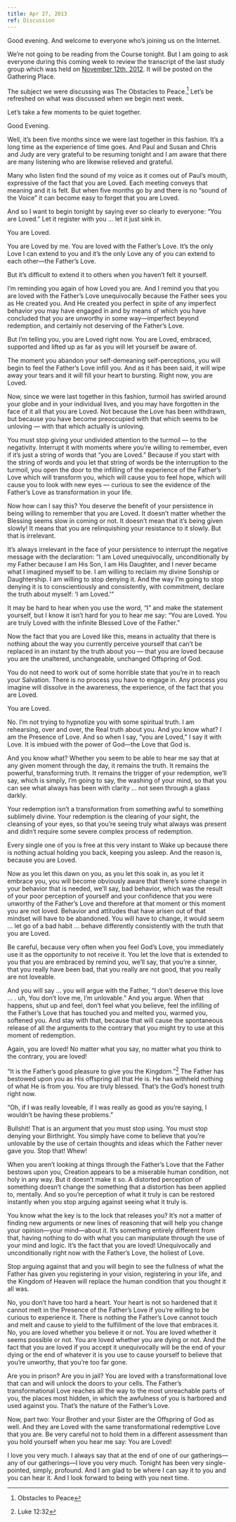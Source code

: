 ```yaml
---
title: Apr 27, 2013
ref: Discussion
---
```


Good evening. And welcome to everyone who&rsquo;s joining us on the
Internet.

We&rsquo;re not going to be reading from the Course tonight. But I am
going to ask everyone during this coming week to review the transcript
of the last study group which was held on [November 12th,
2012](/nwffacim/2012/111212/). It will be posted on the Gathering
Place.

The subject we were discussing was The Obstacles to Peace.[^1]
Let&rsquo;s be refreshed on what was discussed when we begin next week.

Let&rsquo;s take a few moments to be quiet together.

Good Evening.

Well, it&rsquo;s been five months since we were last together in this
fashion. It&rsquo;s a long time as the experience of time goes. And Paul
and Susan and Chris and Judy are very grateful to be resuming tonight
and I am aware that there are many listening who are likewise relieved
and grateful.

Many who listen find the sound of my voice as it comes out of
Paul&rsquo;s mouth, expressive of the fact that you are Loved. Each
meeting conveys that meaning and it is felt. But when five months go by
and there is no &ldquo;sound of the Voice&rdquo; it can become easy to
forget that you are Loved.

And so I want to begin tonight by saying ever so clearly to everyone:
&ldquo;You are Loved.&rdquo; Let it register with you &hellip; let it
just sink in.

You are Loved.

You are Loved by me. You are loved with the Father&rsquo;s Love.
It&rsquo;s the only Love I can extend to you and it&rsquo;s the only
Love any of you can extend to each other&mdash;the Father&rsquo;s Love.

But it&rsquo;s difficult to extend it to others when you haven&rsquo;t
felt it yourself.

I&rsquo;m reminding you again of how Loved you are. And I remind you
that you are loved with the Father&rsquo;s Love unequivocally because
the Father sees you as He created you. And He created you perfect in
spite of any imperfect behavior you may have engaged in and by means of
which you have concluded that you are unworthy in some
way&mdash;imperfect beyond redemption, and certainly not deserving of
the Father&rsquo;s Love.

But I&rsquo;m telling you, you are Loved right now. You are Loved,
embraced, supported and lifted up as far as you will let yourself be
aware of.

The moment you abandon your self-demeaning self-perceptions, you will
begin to feel the Father&rsquo;s Love infill you. And as it has been
said, it will wipe away your tears and it will fill your heart to
bursting. Right now, you are Loved.

Now, since we were last together in this fashion, turmoil has swirled
around your globe and in your individual lives, and you may have
forgotten in the face of it all that you are Loved. Not because the Love
has been withdrawn, but because you have become preoccupied with that
which seems to be unloving &mdash; with that which actually is unloving.

You must stop giving your undivided attention to the turmoil &mdash; to
the negativity. Interrupt it with moments where you&rsquo;re willing to
remember, even if it&rsquo;s just a string of words that &ldquo;you are
Loved.&rdquo; Because if you start with the string of words and you let
that string of words be the interruption to the turmoil, you open the
door to the infilling of the experience of the Father&rsquo;s Love which 
will transform you, which will cause you to feel hope, which will cause 
you to look with new eyes &mdash; curious to see the evidence of the 
Father&rsquo;s Love as transformation in your life.

Now how can I say this? You deserve the benefit of your persistence in
being willing to remember that you are Loved. It doesn&rsquo;t matter
whether the Blessing seems slow in coming or not. It doesn&rsquo;t mean
that it&rsquo;s being given slowly! It means that you are relinquishing
your resistance to it slowly. But that is irrelevant.

It&rsquo;s always irrelevant in the face of your persistence to
interrupt the negative message with the declaration: &ldquo;I am Loved
unequivocally, unconditionally by my Father because I am His Son, I am
His Daughter, and I never became what I imagined myself to be. I am
willing to reclaim my divine Sonship or Daughtership. I am willing to
stop denying it. And the way I&rsquo;m going to stop denying it is to
conscientiously and consistently, with commitment, declare the truth
about myself: &lsquo;I am Loved.&rsquo;&rdquo;

It may be hard to hear when you use the word, &ldquo;I&rdquo; and make
the statement yourself, but I know it isn&rsquo;t hard for you to hear
me say: &ldquo;You are Loved. You are truly Loved with the infinite
Blessed Love of the Father.&rdquo;

Now the fact that you are Loved like this, means in actuality that there
is nothing about the way you currently perceive yourself that
can&rsquo;t be replaced in an instant by the truth about you &mdash;
that you are loved because you are the unaltered, unchangeable,
unchanged Offspring of God.

You do not need to work out of some horrible state that you&rsquo;re in
to reach your Salvation. There is no process you have to engage in. Any
process you imagine will dissolve in the awareness, the experience, of
the fact that you are Loved.

You are Loved.

No. I&rsquo;m not trying to hypnotize you with some spiritual truth. I
am rehearsing, over and over, the Real truth about you. And you know
what? I am the Presence of Love. And so when I say, &ldquo;you are
Loved,&rdquo; I say it with Love. It is imbued with the power of
God&mdash;the Love that God is.

And you know what? Whether you seem to be able to hear me say that at
any given moment through the day, it remains the truth. It remains the
powerful, transforming truth. It remains the trigger of your redemption,
we&rsquo;ll say, which is simply, I&rsquo;m going to say, the washing of
your mind, so that you can see what always has been with clarity
&hellip; not seen through a glass darkly.

Your redemption isn&rsquo;t a transformation from something awful to
something sublimely divine. Your redemption is the clearing of your
sight, the cleansing of your eyes, so that you&rsquo;re seeing truly
what always was present and didn&rsquo;t require some severe complex
process of redemption.

Every single one of you is free at this very instant to Wake up because
there is nothing actual holding you back, keeping you asleep. And the
reason is, because you are Loved.

Now as you let this dawn on you, as you let this soak in, as you let it
embrace you, you will become obviously aware that there&rsquo;s some
change in your behavior that is needed, we&rsquo;ll say, bad behavior,
which was the result of your poor perception of yourself and your
confidence that you were unworthy of the Father&rsquo;s Love and
therefore at that moment or this moment you are not loved. Behavior and
attitudes that have arisen out of that mindset will have to be
abandoned. You will have to change, it would seem &hellip; let go of a
bad habit &hellip; behave differently consistently with the truth that
you are Loved.

Be careful, because very often when you feel God&rsquo;s Love, you
immediately use it as the opportunity to not receive it. You let the
love that is extended to you that you are embraced by remind you,
we&rsquo;ll say, that you&rsquo;re a sinner, that you really have been
bad, that you really are not good, that you really are not loveable.

And you will say &hellip; you will argue with the Father, &ldquo;I
don&rsquo;t deserve this love &hellip; . uh, You don&rsquo;t love me,
I&rsquo;m unlovable.&rdquo; And you argue. When that happens, shut up
and feel, don&rsquo;t feel what you believe, feel the infilling of the
Father&rsquo;s Love that has touched you and melted you, warmed you,
softened you. And stay with that, because that will cause the
spontaneous release of all the arguments to the contrary that you might
try to use at this moment of redemption.

Again, you are loved! No matter what you say, no matter what you think
to the contrary, you are loved!

&ldquo;It is the Father&rsquo;s good pleasure to give you the
Kingdom.&rdquo;[^2] The Father has bestowed upon you as His offspring
all that He is. He has withheld nothing of what He is from you. You are
truly blessed. That&rsquo;s the God&rsquo;s honest truth right now.

&ldquo;Oh, if I was really loveable, if I was really as good as
you&rsquo;re saying, I wouldn&rsquo;t be having these problems.&rdquo;

Bullshit! That is an argument that you must stop using. You must stop
denying your Birthright. You simply have come to believe that
you&rsquo;re unlovable by the use of certain thoughts and ideas which
the Father never gave you. Stop that! Whew!

When you aren&rsquo;t looking at things through the Father&rsquo;s Love
that the Father bestows upon you, Creation appears to be a miserable
human condition, not holy in any way. But it doesn&rsquo;t make it so. A
distorted perception of something doesn&rsquo;t change the something
that a distortion has been applied to, mentally. And so you&rsquo;re
perception of what it truly is can be restored instantly when you stop
arguing against seeing what it truly is.

You know what the key is to the lock that releases you? It&rsquo;s not a
matter of finding new arguments or new lines of reasoning that will help
you change your opinion&mdash;your mind&mdash;about it. It&rsquo;s
something entirely different from that, having nothing to do with what
you can manipulate through the use of your mind and logic. It&rsquo;s
the fact that you are loved! Unequivocally and unconditionally right now
with the Father&rsquo;s Love, the holiest of Love.

Stop arguing against that and you will begin to see the fullness of what
the Father has given you registering in your vision, registering in your
life, and the Kingdom of Heaven will replace the human condition that
you thought it all was.

No, you don&rsquo;t have too hard a heart. Your heart is not so hardened
that it cannot melt in the Presence of the Father&rsquo;s Love if
you&rsquo;re willing to be curious to experience it. There is nothing
the Father&rsquo;s Love cannot touch and melt and cause to yield to the
fulfillment of the love that embraces it. No, you are loved whether you
believe it or not. You are loved whether it seems possible or not. You
are loved whether you are dying or not. And the fact that you are loved
if you accept it unequivocally will be the end of your dying or the end
of whatever it is you use to cause yourself to believe that you&rsquo;re
unworthy, that you&rsquo;re too far gone.

Are you in prison? Are you in jail? You are loved with a
transformational love that can and will unlock the doors to your cells.
The Father&rsquo;s transformational Love reaches all the way to the most
unreachable parts of you, the places most hidden, in which the awfulness
of you is harbored and used against you. That&rsquo;s the nature of the
Father&rsquo;s Love.

Now, part two: Your Brother and your Sister are the Offspring of God as
well. And they are Loved with the same transformational redemptive Love
that you are. Be very careful not to hold them in a different
assessment than you hold yourself when you hear me say: You are Loved!

I love you very much. I always say that at the end of one of our
gatherings&mdash;any of our gatherings&mdash;I love you very much.
Tonight has been very single-pointed, simply, profound. And I am glad to
be where I can say it to you and you can hear it. And I look forward to
being with you next time.


[^1]: Obstacles to Peace
[^2]: Luke 12:32


